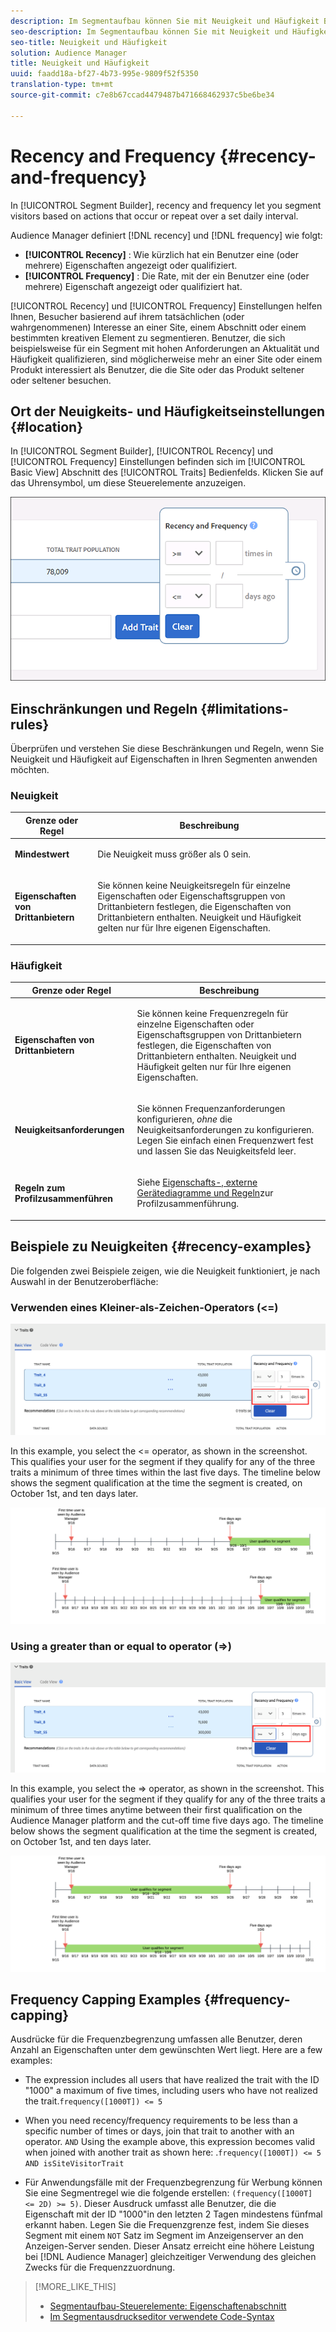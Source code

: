 ```yaml
---
description: Im Segmentaufbau können Sie mit Neuigkeit und Häufigkeit Besucher basierend auf Aktionen segmentieren, die in einem bestimmten Tagesintervall stattfinden oder sich wiederholen.
seo-description: Im Segmentaufbau können Sie mit Neuigkeit und Häufigkeit Besucher basierend auf Aktionen segmentieren, die in einem bestimmten Tagesintervall stattfinden oder sich wiederholen.
seo-title: Neuigkeit und Häufigkeit
solution: Audience Manager
title: Neuigkeit und Häufigkeit
uuid: faadd18a-bf27-4b73-995e-9809f52f5350
translation-type: tm+mt
source-git-commit: c7e8b67ccad4479487b471668462937c5be6be34

---
```



# Recency and Frequency {#recency-and-frequency}

In [!UICONTROL Segment Builder], recency and frequency let you segment visitors based on actions that occur or repeat over a set daily interval.

Audience Manager definiert [!DNL recency] und [!DNL frequency] wie folgt:

* **[!UICONTROL Recency]** : Wie kürzlich hat ein Benutzer eine (oder mehrere) Eigenschaften angezeigt oder qualifiziert.
* **[!UICONTROL Frequency]** : Die Rate, mit der ein Benutzer eine (oder mehrere) Eigenschaft angezeigt oder qualifiziert hat.

[!UICONTROL Recency] und [!UICONTROL Frequency] Einstellungen helfen Ihnen, Besucher basierend auf ihrem tatsächlichen (oder wahrgenommenen) Interesse an einer Site, einem Abschnitt oder einem bestimmten kreativen Element zu segmentieren. Benutzer, die sich beispielsweise für ein Segment mit hohen Anforderungen an Aktualität und Häufigkeit qualifizieren, sind möglicherweise mehr an einer Site oder einem Produkt interessiert als Benutzer, die die Site oder das Produkt seltener oder seltener besuchen.

## Ort der Neuigkeits- und Häufigkeitseinstellungen {#location}

In [!UICONTROL Segment Builder], [!UICONTROL Recency] und [!UICONTROL Frequency] Einstellungen befinden sich im [!UICONTROL Basic View] Abschnitt des [!UICONTROL Traits] Bedienfelds. Klicken Sie auf das Uhrensymbol, um diese Steuerelemente anzuzeigen.

![](assets/recency_frequency.png)

## Einschränkungen und Regeln {#limitations-rules}

Überprüfen und verstehen Sie diese Beschränkungen und Regeln, wenn Sie Neuigkeit und Häufigkeit auf Eigenschaften in Ihren Segmenten anwenden möchten.

### Neuigkeit

<table id="table_026064124C694D75B7A960457D50170B"> 
 <thead> 
  <tr> 
   <th colname="col1" class="entry"> Grenze oder Regel </th> 
   <th colname="col2" class="entry"> Beschreibung </th> 
  </tr> 
 </thead>
 <tbody> 
  <tr> 
   <td colname="col1"> <p> <b>Mindestwert</b> </p> </td> 
   <td colname="col2"> <p>Die Neuigkeit muss größer als 0 sein. </p> </td> 
  </tr> 
  <tr> 
   <td colname="col1"> <p> <b>Eigenschaften von Drittanbietern</b> </p> </td> 
   <td colname="col2"> <p>Sie können keine Neuigkeitsregeln für einzelne Eigenschaften oder Eigenschaftsgruppen von Drittanbietern festlegen, die Eigenschaften von Drittanbietern enthalten. Neuigkeit und Häufigkeit gelten nur für Ihre eigenen Eigenschaften. </p> </td> 
  </tr> 
 </tbody> 
</table>

### Häufigkeit

<table id="table_EBD621D26C8B4D03933E8C0753C892A7"> 
 <thead> 
  <tr> 
   <th colname="col1" class="entry"> Grenze oder Regel </th> 
   <th colname="col2" class="entry"> Beschreibung </th> 
  </tr> 
 </thead>
 <tbody> 
  <tr> 
   <td colname="col1"> <p> <b>Eigenschaften von Drittanbietern</b> </p> </td> 
   <td colname="col2"> <p>Sie können keine Frequenzregeln für einzelne Eigenschaften oder Eigenschaftsgruppen von Drittanbietern festlegen, die Eigenschaften von Drittanbietern enthalten. Neuigkeit und Häufigkeit gelten nur für Ihre eigenen Eigenschaften. </p> </td> 
  </tr> 
  <tr> 
   <td colname="col1"> <p> <b>Neuigkeitsanforderungen</b> </p> </td> 
   <td colname="col2"> <p>Sie können Frequenzanforderungen konfigurieren, <i>ohne</i> die Neuigkeitsanforderungen zu konfigurieren. Legen Sie einfach einen Frequenzwert fest und lassen Sie das Neuigkeitsfeld leer. </p> </td> 
  </tr> 
  <tr> 
   <td colname="col1"> <p><b>Regeln zum Profilzusammenführen</b> </p> </td> 
   <td colname="col2"> <p>Siehe <a href="../../faq/faq-profile-merge.md#trait-freq-device-rules"> Eigenschafts-, externe Gerätediagramme und Regeln</a>zur Profilzusammenführung. </p> </td> 
  </tr> 
 </tbody> 
</table>

## Beispiele zu Neuigkeiten {#recency-examples}

Die folgenden zwei Beispiele zeigen, wie die Neuigkeit funktioniert, je nach Auswahl in der Benutzeroberfläche:

### Verwenden eines Kleiner-als-Zeichen-Operators (&lt;=)

![Kleiner als gleich](assets/less-than-equal-to.png)

In this example, you select the &lt;= operator, as shown in the screenshot. This qualifies your user for the segment if they qualify for any of the three traits a minimum of three times within the last five days. The timeline below shows the segment qualification at the time the segment is created, on October 1st, and ten days later.

![Last-five-days](assets/last-5-days.png)

### Using a greater than or equal to operator (=&gt;)

![Greater-than-equal-to](assets/greater-than-equal-to.png)

In this example, you select the =&gt; operator, as shown in the screenshot. This qualifies your user for the segment if they qualify for any of the three traits a minimum of three times anytime between their first qualification on the Audience Manager platform and the cut-off time five days ago. The timeline below shows the segment qualification at the time the segment is created, on October 1st, and ten days later.

![Earlier-qualification](assets/earlier-qualification.png)


## Frequency Capping Examples {#frequency-capping}

Ausdrücke für die Frequenzbegrenzung umfassen alle Benutzer, deren Anzahl an Eigenschaften unter dem gewünschten Wert liegt. Here are a few examples:

* The expression  includes all users that have realized the trait with the ID "1000" a maximum of five times, including users who have not realized the trait.`frequency([1000T]) <= 5`
* When you need recency/frequency requirements to be less than a specific number of times or days, join that trait to another with an  operator. `AND` Using the example above, this expression becomes valid when joined with another trait as shown here: .`frequency([1000T]) <= 5 AND isSiteVisitorTrait`

* Für Anwendungsfälle mit der Frequenzbegrenzung für Werbung können Sie eine Segmentregel wie die folgende erstellen: `(frequency([1000T] <= 2D) >= 5)`. Dieser Ausdruck umfasst alle Benutzer, die die Eigenschaft mit der ID "1000"in den letzten 2 Tagen mindestens fünfmal erkannt haben. Legen Sie die Frequenzgrenze fest, indem Sie dieses Segment mit einem `NOT` Satz im Segment im Anzeigenserver an den Anzeigen-Server senden. Dieser Ansatz erreicht eine höhere Leistung bei [!DNL Audience Manager] gleichzeitiger Verwendung des gleichen Zwecks für die Frequenzzuordnung.

>[!MORE_LIKE_THIS]
>
>* [Segmentaufbau-Steuerelemente: Eigenschaftenabschnitt](../../features/segments/segment-builder.md#segment-builder-controls-traits)
>* [Im Segmentausdruckseditor verwendete Code-Syntax](../../features/segments/segment-code-syntax.md)

